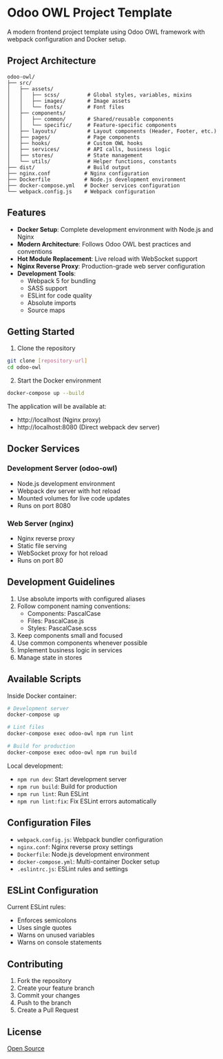 # Odoo OWL Project Template

A modern frontend project template using Odoo OWL framework with webpack configuration and Docker setup.

## Project Architecture

```
odoo-owl/
├── src/
│   ├── assets/
│   │   ├── scss/         # Global styles, variables, mixins
│   │   ├── images/       # Image assets
│   │   └── fonts/        # Font files
│   ├── components/
│   │   ├── common/       # Shared/reusable components
│   │   └── specific/     # Feature-specific components
│   ├── layouts/          # Layout components (Header, Footer, etc.)
│   ├── pages/            # Page components
│   ├── hooks/            # Custom OWL hooks
│   ├── services/         # API calls, business logic
│   ├── stores/           # State management
│   └── utils/            # Helper functions, constants
├── dist/                 # Build output
├── nginx.conf           # Nginx configuration
├── Dockerfile           # Node.js development environment
├── docker-compose.yml   # Docker services configuration
└── webpack.config.js    # Webpack configuration
```

## Features

- **Docker Setup**: Complete development environment with Node.js and Nginx
- **Modern Architecture**: Follows Odoo OWL best practices and conventions
- **Hot Module Replacement**: Live reload with WebSocket support
- **Nginx Reverse Proxy**: Production-grade web server configuration
- **Development Tools**:
  - Webpack 5 for bundling
  - SASS support
  - ESLint for code quality
  - Absolute imports
  - Source maps

## Getting Started

1. Clone the repository
```bash
git clone [repository-url]
cd odoo-owl
```

2. Start the Docker environment
```bash
docker-compose up --build
```

The application will be available at:
- http://localhost (Nginx proxy)
- http://localhost:8080 (Direct webpack dev server)

## Docker Services

### Development Server (odoo-owl)
- Node.js development environment
- Webpack dev server with hot reload
- Mounted volumes for live code updates
- Runs on port 8080

### Web Server (nginx)
- Nginx reverse proxy
- Static file serving
- WebSocket proxy for hot reload
- Runs on port 80

## Development Guidelines

1. Use absolute imports with configured aliases
2. Follow component naming conventions:
   - Components: PascalCase
   - Files: PascalCase.js
   - Styles: PascalCase.scss
3. Keep components small and focused
4. Use common components whenever possible
5. Implement business logic in services
6. Manage state in stores

## Available Scripts

Inside Docker container:
```bash
# Development server
docker-compose up

# Lint files
docker-compose exec odoo-owl npm run lint

# Build for production
docker-compose exec odoo-owl npm run build
```

Local development:
- `npm run dev`: Start development server
- `npm run build`: Build for production
- `npm run lint`: Run ESLint
- `npm run lint:fix`: Fix ESLint errors automatically

## Configuration Files

- `webpack.config.js`: Webpack bundler configuration
- `nginx.conf`: Nginx reverse proxy settings
- `Dockerfile`: Node.js development environment
- `docker-compose.yml`: Multi-container Docker setup
- `.eslintrc.js`: ESLint rules and settings

## ESLint Configuration

Current ESLint rules:
- Enforces semicolons
- Uses single quotes
- Warns on unused variables
- Warns on console statements

## Contributing

1. Fork the repository
2. Create your feature branch
3. Commit your changes
4. Push to the branch
5. Create a Pull Request

## License

[Open Source](LICENSE)
